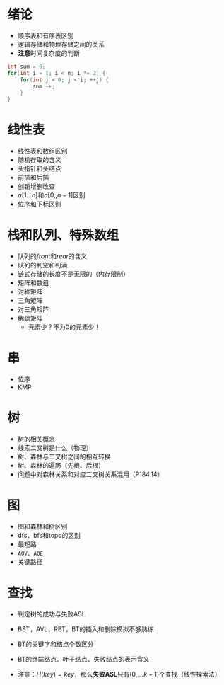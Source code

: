 # 绪论

- 顺序表和有序表区别
- 逻辑存储和物理存储之间的关系
- **注意**时间复杂度的判断

```cpp
int sum = 0;
for(int i = 1; i < n; i *= 2) {
	for(int j = 0; j < i; ++j) {
		sum ++;
	}
}
```



# 线性表

- 线性表和数组区别
- 随机存取的含义
- 头指针和头结点
- 前插和后插
- 创销增删改查
- $a[1...n]$和$a[0,,n-1]$区别
- 位序和下标区别



# 栈和队列、特殊数组

- 队列的$front$和$rear$的含义
- 队列的判空和判满
- 链式存储的长度不是无限的（内存限制）
- 矩阵和数组
- 对称矩阵
- 三角矩阵
- 对三角矩阵
- 稀疏矩阵
  - 元素少？不为0的元素少！



# 串

- 位序
- KMP

# 树

- 树的相关概念
- 线索二叉树是什么（物理）
- 树、森林与二叉树之间的相互转换
- 树、森林的遍历（先根、后根）
- 问题中对森林关系和对应二叉树关系混用（P184.14）

# 图

- 图和森林和树区别
- dfs、bfs和topo的区别
- 最短路
- `AOV`、`AOE`
- 关键路径

# 查找

- 判定树的成功与失败ASL
- BST，AVL，RBT，BT的插入和删除模拟不够熟练
- BT的关键字和结点个数区分
- BT的终端结点、叶子结点、失败结点的表示含义

- 注意：$H(key) = key % k$，那么**失败ASL**只有$(0, ... k - 1)$个查找（线性探索法）
